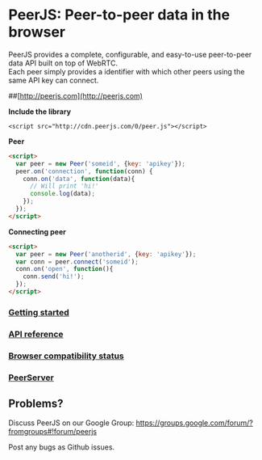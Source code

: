 # PeerJS: Peer-to-peer data in the browser #

PeerJS provides a complete, configurable, and easy-to-use peer-to-peer data API built on top of WebRTC.   
Each peer simply provides a identifier with which other peers using the same API key can connect.

##[http://peerjs.com](http://peerjs.com)


**Include the library**

    <script src="http://cdn.peerjs.com/0/peer.js"></script>

**Peer**

```html
<script>
  var peer = new Peer('someid', {key: 'apikey'});
  peer.on('connection', function(conn) {
    conn.on('data', function(data){
      // Will print 'hi!'
      console.log(data);
    });
  });
</script>
```

**Connecting peer**

```html
<script>
  var peer = new Peer('anotherid', {key: 'apikey'});
  var conn = peer.connect('someid');
  conn.on('open', function(){
    conn.send('hi!');
  }); 
</script>
```

### [Getting started](http://peerjs.com/start)

### [API reference](https://github.com/peers/peerjs/blob/master/docs/api.md)

### [Browser compatibility status](http://peerjs.com/status)

### [PeerServer](https://github.com/peers/peerjs-server)


## Problems?

Discuss PeerJS on our Google Group:
https://groups.google.com/forum/?fromgroups#!forum/peerjs

Post any bugs as Github issues.


